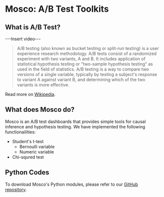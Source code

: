 # Mosco: A/B Test Toolkits

## What is A/B Test?

---Insert video---

> A/B testing (also known as bucket testing or split-run testing) is a user experience research methodology. A/B tests consist of a randomized experiment with two variants, A and B. It includes application of statistical hypothesis testing or "two-sample hypothesis testing" as used in the field of statistics. A/B testing is a way to compare two versions of a single variable, typically by testing a subject's response to variant A against variant B, and determining which of the two variants is more effective.

Read more on [Wikipedia](https://en.wikipedia.org/wiki/A/B_testing). 

## What does Mosco do? 

Mosco is an A/B test dashboards that provides simple tools for causal inference and hypothesis testing. We have implemented the following functionailities: 

- Student's t-test 
  - Bernoulli variable
  - Numeric variable
- Chi-squred test 

## Python Codes 

To download Mosco's Python modules, please refer to our [GitHub repository](https://github.com/luxin-tian/mosco_ab_test). 

